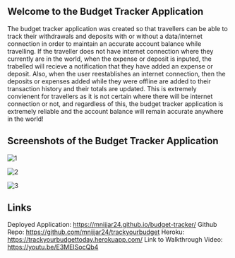 ## Welcome to the Budget Tracker Application

The budget tracker application was created so that travellers can be able to track their withdrawals and deposits with or without a data/internet connection in order to maintain an accurate account balance while travelling. If the traveller does not have internet connection where they currently are in the world, when the expense or deposit is inputed, the trabelled will recieve a notification that they have added an expense or deposit. Also, when the user reestablishes an internet connection, then the deposits or expenses added while they were offline are added to their transaction history and their totals are updated. This is extremely convienent for travellers as it is not certain where there will be internet connection or not, and regardless of this, the budget tracker application is extremely reliable and the account balance will remain accurate anywhere in the world!


## Screenshots of the Budget Tracker Application

![1](https://user-images.githubusercontent.com/87215165/150658659-296cd505-af2c-4de9-b3fc-f54a86bc266c.png)

![2](https://user-images.githubusercontent.com/87215165/150658660-8656ca1d-dd33-4974-81db-edec68de7ef1.png)

![3](https://user-images.githubusercontent.com/87215165/150658661-f60fe836-7aee-45cb-a979-69a99fb4e4a2.png)

## Links
Deployed Application: https://mnijjar24.github.io/budget-tracker/
Github Repo: https://github.com/mnijjar24/trackyourbudget
Heroku: https://trackyourbudgettoday.herokuapp.com/
Link to Walkthrough Video: https://youtu.be/E3MEISocQb4 